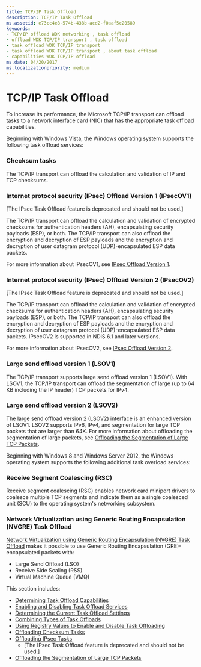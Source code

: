 ```yaml
---
title: TCP/IP Task Offload
description: TCP/IP Task Offload
ms.assetid: e73cc4e8-574b-438b-acd2-f0aaf5c20589
keywords:
- TCP/IP offload WDK networking , task offload
- offload WDK TCP/IP transport , task offload
- task offload WDK TCP/IP transport
- task offload WDK TCP/IP transport , about task offload
- capabilities WDK TCP/IP offload
ms.date: 04/20/2017
ms.localizationpriority: medium
---
```


# TCP/IP Task Offload





To increase its performance, the Microsoft TCP/IP transport can offload tasks to a network interface card (NIC) that has the appropriate task offload capabilities.

Beginning with Windows Vista, the Windows operating system supports the following task offload services:

### Checksum tasks

The TCP/IP transport can offload the calculation and validation of IP and TCP checksums.

### Internet protocol security (IPsec) Offload Version 1 (IPsecOV1)

\[The IPsec Task Offload feature is deprecated and should not be used.\]

The TCP/IP transport can offload the calculation and validation of encrypted checksums for authentication headers (AH), encapsulating security payloads (ESP), or both. The TCP/IP transport can also offload the encryption and decryption of ESP payloads and the encryption and decryption of user datagram protocol (UDP)-encapsulated ESP data packets.

For more information about IPsecOV1, see [IPsec Offload Version 1](ipsec-offload-version-1.md).

### Internet protocol security (IPsec) Offload Version 2 (IPsecOV2)

\[The IPsec Task Offload feature is deprecated and should not be used.\]

The TCP/IP transport can offload the calculation and validation of encrypted checksums for authentication headers (AH), encapsulating security payloads (ESP), or both. The TCP/IP transport can also offload the encryption and decryption of ESP payloads and the encryption and decryption of user datagram protocol (UDP)-encapsulated ESP data packets. IPsecOV2 is supported in NDIS 6.1 and later versions.

For more information about IPsecOV2, see [IPsec Offload Version 2](ipsec-offload-version-2.md).

### Large send offload version 1 (LSOV1)

The TCP/IP transport supports large send offload version 1 (LSOV1). With LSOV1, the TCP/IP transport can offload the segmentation of large (up to 64 KB including the IP header) TCP packets for IPv4.

### Large send offload version 2 (LSOV2)

The large send offload version 2 (LSOV2) interface is an enhanced version of LSOV1. LSOV2 supports IPv6, IPv4, and segmentation for large TCP packets that are larger than 64K. For more information about offloading the segmentation of large packets, see [Offloading the Segmentation of Large TCP Packets](offloading-the-segmentation-of-large-tcp-packets.md).

Beginning with Windows 8 and Windows Server 2012, the Windows operating system supports the following additional task overload services:

### Receive Segment Coalescing (RSC)

Receive segment coalescing (RSC) enables network card miniport drivers to coalesce multiple TCP segments and indicate them as a single coalesced unit (SCU) to the operating system's networking subsystem.

### Network Virtualization using Generic Routing Encapsulation (NVGRE) Task Offload

[Network Virtualization using Generic Routing Encapsulation (NVGRE) Task Offload](network-virtualization-using-generic-routing-encapsulation--nvgre--task-offload.md) makes it possible to use Generic Routing Encapsulation (GRE)-encapsulated packets with:

-   Large Send Offload (LSO)
-   Receive Side Scaling (RSS)
-   Virtual Machine Queue (VMQ)

This section includes:

-   [Determining Task Offload Capabilities](determining-task-offload-capabilities.md)
-   [Enabling and Disabling Task Offload Services](enabling-and-disabling-task-offload-services.md)
-   [Determining the Current Task Offload Settings](determining-the-current-task-offload-settings.md)
-   [Combining Types of Task Offloads](combining-types-of-task-offloads.md)
-   [Using Registry Values to Enable and Disable Task Offloading](using-registry-values-to-enable-and-disable-task-offloading.md)
-   [Offloading Checksum Tasks](offloading-checksum-tasks.md)
-   [Offloading IPsec Tasks](offloading-ipsec-tasks.md)
    - \[The IPsec Task Offload feature is deprecated and should not be used.\]
-   [Offloading the Segmentation of Large TCP Packets](offloading-the-segmentation-of-large-tcp-packets.md)

 

 





